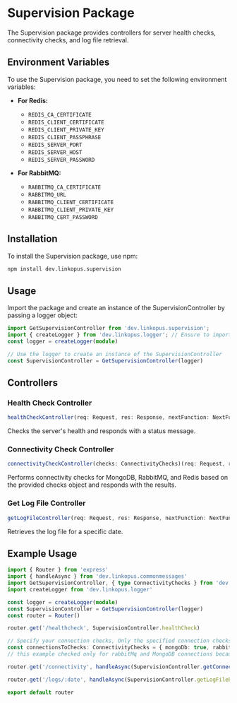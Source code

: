 # Supervision Package

The Supervision package provides controllers for server health checks, connectivity checks, and log file retrieval.

## Environment Variables

To use the Supervision package, you need to set the following environment variables:

- **For Redis:**
    - `REDIS_CA_CERTIFICATE`
    - `REDIS_CLIENT_CERTIFICATE`
    - `REDIS_CLIENT_PRIVATE_KEY`
    - `REDIS_CLIENT_PASSPHRASE`
    - `REDIS_SERVER_PORT`
    - `REDIS_SERVER_HOST`
    - `REDIS_SERVER_PASSWORD`

- **For RabbitMQ:**
    - `RABBITMQ_CA_CERTIFICATE`
    - `RABBITMQ_URL`
    - `RABBITMQ_CLIENT_CERTIFICATE`
    - `RABBITMQ_CLIENT_PRIVATE_KEY`
    - `RABBITMQ_CERT_PASSWORD`


## Installation

To install the Supervision package, use npm:

```sh
npm install dev.linkopus.supervision
```
## Usage

Import the package and create an instance of the SupervisionController by passing a logger object:

```typescript
import GetSupervisionController from 'dev.linkopus.supervision';
import { createLogger } from 'dev.linkopus.logger'; // Ensure to import Logger
const logger = createLogger(module)

// Use the logger to create an instance of the SupervisionController
const SupervisionController = GetSupervisionController(logger)
```

## Controllers

### Health Check Controller

```typescript
healthCheckController(req: Request, res: Response, nextFunction: NextFunction): void
```
Checks the server's health and responds with a status message.

### Connectivity Check Controller

```typescript
connectivityCheckController(checks: ConnectivityChecks)(req: Request, res: Response, nextFunction: NextFunction): void
```
Performs connectivity checks for MongoDB, RabbitMQ, and Redis based on the provided checks object and responds with the results.

### Get Log File Controller

```typescript
getLogFileController(req: Request, res: Response, nextFunction: NextFunction): void
```
Retrieves the log file for a specific date.

## Example Usage

```typescript
import { Router } from 'express'
import { handleAsync } from 'dev.linkopus.commonmessages'
import GetSupervisionController, { type ConnectivityChecks } from 'dev.linkopus.supervision'
import createLogger from 'dev.linkopus.logger'

const logger = createLogger(module)
const SupervisionController = GetSupervisionController(logger)
const router = Router()

router.get('/healthcheck', SupervisionController.healthCheck)

// Specify your connection checks, Only the specified connection checks are going to be checked by the controller
const connectionsToChecks: ConnectivityChecks = { mongoDb: true, rabbitMq: true, redis: false } 
// this example checked only for rabbitMq and MongoDB connections because redis check is false

router.get('/connectivity', handleAsync(SupervisionController.getConnectivityCheck(connectionsToChecks)))

router.get('/logs/:date', handleAsync(SupervisionController.getLogFileByDate))

export default router
```


